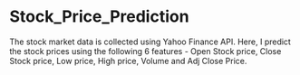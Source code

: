 # Stock_Price_Prediction
The stock market data is collected using Yahoo Finance API. Here, I predict the stock prices using the following 6 features - Open Stock price, Close Stock price, Low price, High price, Volume and Adj Close Price. 
